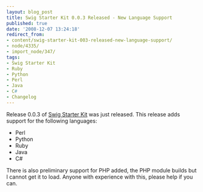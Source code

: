 ```yaml
---
layout: blog_post
title: Swig Starter Kit 0.0.3 Released - New Language Support
published: true
date: '2008-12-07 13:24:18'
redirect_from:
- content/swig-starter-kit-003-released-new-language-support/
- node/4335/
- import_node/347/
tags:
- Swig Starter Kit
- Ruby
- Python
- Perl
- Java
- C#
- Changelog
---
```


Release 0.0.3 of [Swig Starter Kit](http://swigstarterkit.googlecode.com) was just released. This release adds support for the following languages:

-   Perl
-   Python
-   Ruby
-   Java
-   C\#

There is also preliminary support for PHP added, the PHP module builds but I cannot get it to load. Anyone with experience with this, please help if you can.
